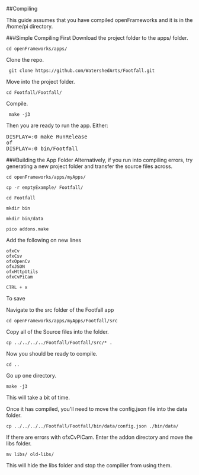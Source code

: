 ##Compiling

This guide assumes that you have compiled openFrameworks and it is in the /home/pi directory.

###Simple Compiling
First Download the project folder to the apps/ folder.

``cd openFrameworks/apps/``

Clone the repo.

`` git clone https://github.com/WatershedArts/Footfall.git``

Move into the project folder.

``cd Footfall/Footfall/``

Compile.

`` make -j3``

Then you are ready to run the app.
Either:

<pre>DISPLAY=:0 make RunRelease
of
DISPLAY=:0 bin/Footfall
</pre>

###Building the App Folder
Alternatively, if you run into compiling errors, try generating a new project folder and transfer the source files across.

``cd openFrameworks/apps/myApps/ ``

``cp -r emptyExample/ Footfall/``

``cd Footfall``

``mkdir bin``

``mkdir bin/data``

``pico addons.make``

Add the following on new lines

```
ofxCv
ofxCsv
ofxOpenCv
ofxJSON
ofxHttpUtils
ofxCvPiCam
```
``CTRL + x`` 

To save

Navigate to the src folder of the Footfall app

``cd openFrameworks/apps/myApps/Footfall/src``

Copy all of the Source files into the folder.

``cp ../../../../Footfall/Footfall/src/* .``

Now you should be ready to compile.

``cd ..``

Go up one directory.

``make -j3`` 

This will take a bit of time.

Once it has compiled, you'll need to move the config.json file into the data folder.

``cp ../../../../Footfall/Footfall/bin/data/config.json ./bin/data/``


If there are errors with ofxCvPiCam. 
Enter the addon directory and move the libs folder. 

``mv libs/ old-libs/``

This will hide the libs folder and stop the compilier from using them.

